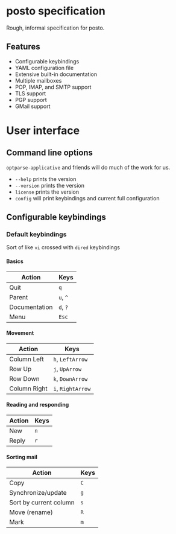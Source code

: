 # posto specification

Rough, informal specification for posto.

## Features

* Configurable keybindings
* YAML configuration file
* Extensive built-in documentation
* Multiple mailboxes
* POP, IMAP, and SMTP support
* TLS support
* PGP support
* GMail support

# User interface

## Command line options

`optparse-applicative` and friends will do much of the work for us.

* `--help` prints the version
* `--version` prints the version
* `license` prints the version
* `config` will print keybindings and current full configuration

## Configurable keybindings

### Default keybindings

Sort of like `vi` crossed with `dired` keybindings

#### Basics

| Action | Keys |
| --- | --- |
| Quit | `q` |
| Parent | `u`, `^` |
| Documentation | `d`, `?` |
| Menu | `Esc` |

#### Movement

| Action | Keys |
| --- | --- |
| Column Left | `h`, `LeftArrow` |
| Row Up | `j`, `UpArrow` |
| Row Down | `k`, `DownArrow` |
| Column Right | `i`, `RightArrow` |

#### Reading and responding

| Action | Keys |
| --- | --- |
| New | `n` |
| Reply | `r` |

#### Sorting mail

| Action | Keys |
| --- | --- |
| Copy | `C` |
| Synchronize/update | `g` |
| Sort by current column | `s` |
| Move (rename) | `R` |
| Mark | `m` |
